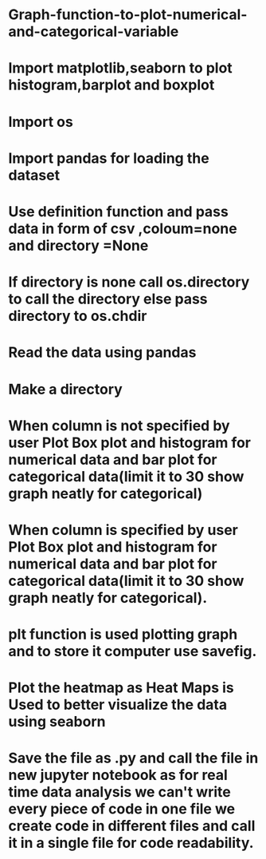 # Graph-function-to-plot-numerical-and-categorical-variable
# Import matplotlib,seaborn to plot histogram,barplot and boxplot
# Import os 
# Import pandas for loading the dataset
# Use definition function and pass data in form of csv ,coloum=none and directory =None
# If directory is none call os.directory to call the directory else pass directory to os.chdir
# Read the data using pandas
# Make a directory 
# When column is not specified by user Plot Box plot and histogram for numerical data and bar plot for categorical data(limit it to 30 show graph neatly for categorical)
# When column is specified by user Plot Box plot and histogram for numerical data and bar plot for categorical data(limit it to 30 show        graph neatly for categorical).
# plt function is used plotting graph and to store it computer use savefig.
# Plot the heatmap as Heat Maps is Used to better visualize the data using seaborn 
# Save the file as .py and call the file in new jupyter notebook as for real time data analysis we can't write every piece of code in one   file we create code in different files and call it in a single file for code readability.
